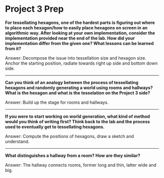 # Project 3 Prep

**For tessellating hexagons, one of the hardest parts is figuring out where to place each hexagon/how to easily place hexagons on screen in an algorithmic way.
After looking at your own implementation, consider the implementation provided near the end of the lab.
How did your implementation differ from the given one? What lessons can be learned from it?**

Answer: Decompose the issue into tessellation size and hexagon size. Anchor the starting position, radiate towards right up side and bottom down side.

-----

**Can you think of an analogy between the process of tessellating hexagons and randomly generating a world using rooms and hallways?
What is the hexagon and what is the tesselation on the Project 3 side?**

Answer: Build up the stage for rooms and hallways. 

-----
**If you were to start working on world generation, what kind of method would you think of writing first? 
Think back to the lab and the process used to eventually get to tessellating hexagons.**

Answer: Compute the positions of hexagons, draw a sketch and understand.

-----
**What distinguishes a hallway from a room? How are they similar?**

Answer: The hallway connects rooms, former long and thin, latter wide and big.
